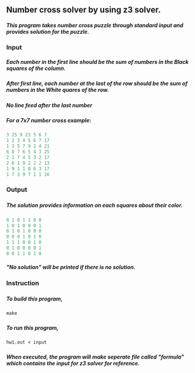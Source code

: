 ## Number cross solver by using z3 solver.

##### This program takes number cross puzzle through standard input and provides solution for the puzzle. 

### Input

##### Each number in the first line should be the sum of numbers in the Black squares of the column.
##### After first line, each number at the last of the row should be the sum of numbers in the White quares of the row.
##### **No line feed after the last number**
##### For a 7x7 number cross example:
```c
3 25 9 23 5 6 7
1 2 3 4 5 6 7 17
1 3 5 7 9 2 4 21
6 8 7 6 5 4 3 25
2 1 7 4 5 3 2 17
2 6 1 9 2 2 2 13
1 9 1 1 8 6 3 17
1 7 3 9 7 1 1 16
```
###  
### Output 
###  
##### The solution provides information on each squares about their color.
```c
0 1 0 1 1 0 0 
1 0 1 0 0 0 1 
0 1 0 1 0 0 0 
0 0 0 1 0 1 0 
1 1 1 0 0 1 0 
0 1 0 0 0 0 1 
0 0 1 1 0 1 0 
```

##### "No solution" will be printed if there is no solution.
###
###
### Instruction
###
##### To build this program, 
```
make
```
###
##### To run this program,
```
hw1.out < input
```
###
##### When executed, the program will make seperate file called "formula" which contains the input for z3 solver for reference.
